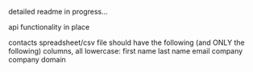 detailed readme in progress...

api functionality in place

contacts spreadsheet/csv file should have the following (and ONLY the following) columns, all lowercase:
first name
last name
email
company
company domain